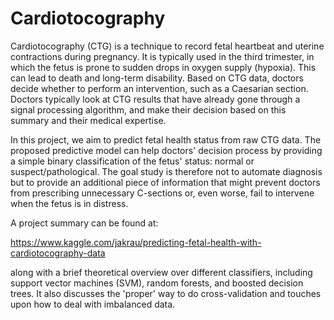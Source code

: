 # Cardiotocography
Cardiotocography (CTG) is a technique to record fetal heartbeat and uterine contractions during pregnancy. It is typically used in the third trimester, in which the fetus is prone to sudden drops in oxygen supply (hypoxia). This can lead to death and long-term disability. Based on CTG data, doctors decide whether to perform an intervention, such as a Caesarian section. Doctors typically look at CTG results that have already gone through a signal processing algorithm, and make their decision based on this summary and their medical expertise. 

In this project, we aim to predict fetal health status from raw CTG data. The proposed predictive model can help doctors' decision process by providing a simple binary classification of the fetus' status: normal or suspect/pathological. The goal study is therefore not to automate diagnosis but to provide an additional piece of information that might prevent doctors from prescribing unnecessary C-sections or, even worse, fail to intervene when the fetus is in distress.

A project summary can be found at:

https://www.kaggle.com/jakrau/predicting-fetal-health-with-cardiotocography-data

along with a brief theoretical overview over different classifiers, including support vector machines (SVM), random forests, and boosted decision trees. It also discusses the 'proper' way to do cross-validation and touches upon how to deal with imbalanced data.
